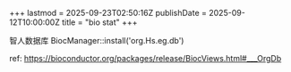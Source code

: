 +++
lastmod = 2025-09-23T02:50:16Z
publishDate = 2025-09-12T10:00:00Z
title = "bio stat"
+++

智人数据库
BiocManager::install('org.Hs.eg.db')

ref: https://bioconductor.org/packages/release/BiocViews.html#___OrgDb
